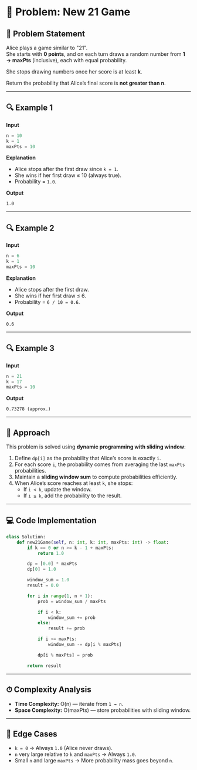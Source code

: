 # 🎲 Problem: New 21 Game

## 📜 Problem Statement
Alice plays a game similar to "21".  
She starts with **0 points**, and on each turn draws a random number from **1 → maxPts** (inclusive), each with equal probability.  

She stops drawing numbers once her score is at least **k**.  

Return the probability that Alice’s final score is **not greater than n**.

---

## 🔍 Example 1
**Input**
```python
n = 10
k = 1
maxPts = 10
```
**Explanation**
- Alice stops after the first draw since `k = 1`.
- She wins if her first draw ≤ 10 (always true).
- Probability = `1.0`.

**Output**
```
1.0
```

---

## 🔍 Example 2
**Input**
```python
n = 6
k = 1
maxPts = 10
```
**Explanation**
- Alice stops after the first draw.
- She wins if her first draw ≤ 6.
- Probability = `6 / 10 = 0.6`.

**Output**
```
0.6
```

---

## 🔍 Example 3
**Input**
```python
n = 21
k = 17
maxPts = 10
```
**Output**
```
0.73278 (approx.)
```

---

## 🧠 Approach
This problem is solved using **dynamic programming with sliding window**:
1. Define `dp[i]` as the probability that Alice’s score is exactly `i`.
2. For each score `i`, the probability comes from averaging the last `maxPts` probabilities.
3. Maintain a **sliding window sum** to compute probabilities efficiently.
4. When Alice’s score reaches at least `k`, she stops:
   - If `i < k`, update the window.
   - If `i ≥ k`, add the probability to the result.

---

## 💻 Code Implementation
```python
class Solution:
    def new21Game(self, n: int, k: int, maxPts: int) -> float:
        if k == 0 or n >= k - 1 + maxPts:
            return 1.0

        dp = [0.0] * maxPts
        dp[0] = 1.0

        window_sum = 1.0
        result = 0.0

        for i in range(1, n + 1):
            prob = window_sum / maxPts

            if i < k:
                window_sum += prob
            else:
                result += prob

            if i >= maxPts:
                window_sum -= dp[i % maxPts]

            dp[i % maxPts] = prob

        return result
```

---

## ⏱ Complexity Analysis
- **Time Complexity:** O(n) — iterate from `1 → n`.
- **Space Complexity:** O(maxPts) — store probabilities with sliding window.

---

## 🧪 Edge Cases
- `k = 0` → Always `1.0` (Alice never draws).
- `n` very large relative to `k` and `maxPts` → Always `1.0`.
- Small `n` and large `maxPts` → More probability mass goes beyond `n`.
